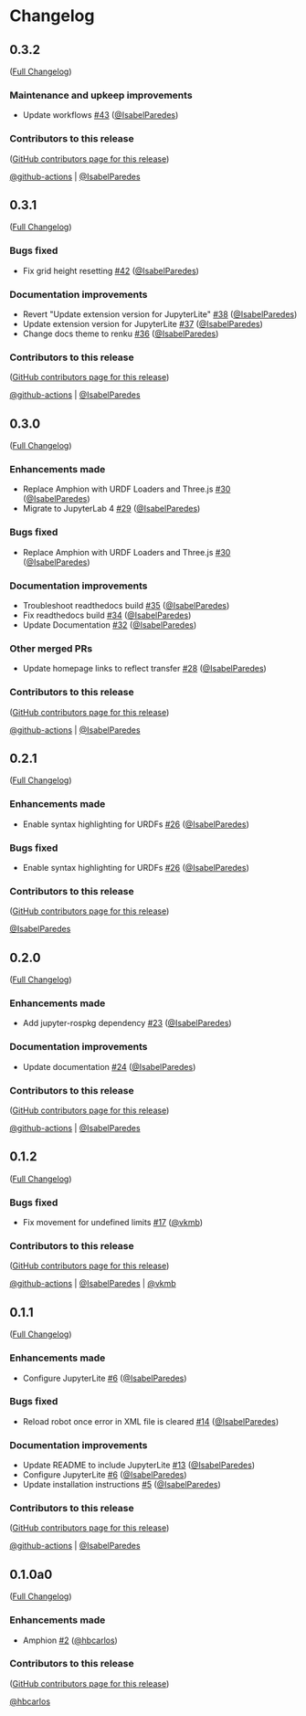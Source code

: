 # Changelog

<!-- <START NEW CHANGELOG ENTRY> -->

## 0.3.2

([Full Changelog](https://github.com/jupyter-robotics/jupyterlab-urdf/compare/v0.3.0...77fe93e220010ec5e4e871494f063c991411c331))

### Maintenance and upkeep improvements

- Update workflows [#43](https://github.com/jupyter-robotics/jupyterlab-urdf/pull/43) ([@IsabelParedes](https://github.com/IsabelParedes))

### Contributors to this release

([GitHub contributors page for this release](https://github.com/jupyter-robotics/jupyterlab-urdf/graphs/contributors?from=2023-08-24&to=2023-11-27&type=c))

[@github-actions](https://github.com/search?q=repo%3Ajupyter-robotics%2Fjupyterlab-urdf+involves%3Agithub-actions+updated%3A2023-08-24..2023-11-27&type=Issues) | [@IsabelParedes](https://github.com/search?q=repo%3Ajupyter-robotics%2Fjupyterlab-urdf+involves%3AIsabelParedes+updated%3A2023-08-24..2023-11-27&type=Issues)

<!-- <END NEW CHANGELOG ENTRY> -->

## 0.3.1

([Full Changelog](https://github.com/jupyter-robotics/jupyterlab-urdf/compare/v0.3.0...3f4f652a927fabd73e503b4d17b4228a4bd15923))

### Bugs fixed

- Fix grid height resetting [#42](https://github.com/jupyter-robotics/jupyterlab-urdf/pull/42) ([@IsabelParedes](https://github.com/IsabelParedes))

### Documentation improvements

- Revert "Update extension version for JupyterLite" [#38](https://github.com/jupyter-robotics/jupyterlab-urdf/pull/38) ([@IsabelParedes](https://github.com/IsabelParedes))
- Update extension version for JupyterLite [#37](https://github.com/jupyter-robotics/jupyterlab-urdf/pull/37) ([@IsabelParedes](https://github.com/IsabelParedes))
- Change docs theme to renku [#36](https://github.com/jupyter-robotics/jupyterlab-urdf/pull/36) ([@IsabelParedes](https://github.com/IsabelParedes))

### Contributors to this release

([GitHub contributors page for this release](https://github.com/jupyter-robotics/jupyterlab-urdf/graphs/contributors?from=2023-08-24&to=2023-11-17&type=c))

[@github-actions](https://github.com/search?q=repo%3Ajupyter-robotics%2Fjupyterlab-urdf+involves%3Agithub-actions+updated%3A2023-08-24..2023-11-17&type=Issues) | [@IsabelParedes](https://github.com/search?q=repo%3Ajupyter-robotics%2Fjupyterlab-urdf+involves%3AIsabelParedes+updated%3A2023-08-24..2023-11-17&type=Issues)

## 0.3.0

([Full Changelog](https://github.com/jupyter-robotics/jupyterlab-urdf/compare/v0.2.1...cc8f20317ae5fdbeea9f280270ad4f5d6034639f))

### Enhancements made

- Replace Amphion with URDF Loaders and Three.js [#30](https://github.com/jupyter-robotics/jupyterlab-urdf/pull/30) ([@IsabelParedes](https://github.com/IsabelParedes))
- Migrate to JupyterLab 4 [#29](https://github.com/jupyter-robotics/jupyterlab-urdf/pull/29) ([@IsabelParedes](https://github.com/IsabelParedes))

### Bugs fixed

- Replace Amphion with URDF Loaders and Three.js [#30](https://github.com/jupyter-robotics/jupyterlab-urdf/pull/30) ([@IsabelParedes](https://github.com/IsabelParedes))

### Documentation improvements

- Troubleshoot readthedocs build [#35](https://github.com/jupyter-robotics/jupyterlab-urdf/pull/35) ([@IsabelParedes](https://github.com/IsabelParedes))
- Fix readthedocs build [#34](https://github.com/jupyter-robotics/jupyterlab-urdf/pull/34) ([@IsabelParedes](https://github.com/IsabelParedes))
- Update Documentation [#32](https://github.com/jupyter-robotics/jupyterlab-urdf/pull/32) ([@IsabelParedes](https://github.com/IsabelParedes))

### Other merged PRs

- Update homepage links to reflect transfer [#28](https://github.com/jupyter-robotics/jupyterlab-urdf/pull/28) ([@IsabelParedes](https://github.com/IsabelParedes))

### Contributors to this release

([GitHub contributors page for this release](https://github.com/jupyter-robotics/jupyterlab-urdf/graphs/contributors?from=2022-10-11&to=2023-08-24&type=c))

[@github-actions](https://github.com/search?q=repo%3Ajupyter-robotics%2Fjupyterlab-urdf+involves%3Agithub-actions+updated%3A2022-10-11..2023-08-24&type=Issues) | [@IsabelParedes](https://github.com/search?q=repo%3Ajupyter-robotics%2Fjupyterlab-urdf+involves%3AIsabelParedes+updated%3A2022-10-11..2023-08-24&type=Issues)

## 0.2.1

([Full Changelog](https://github.com/jupyter-robotics/jupyterlab-urdf/compare/v0.2.0...3602f83946e864c522863ffec0ef78a6b8612d24))

### Enhancements made

- Enable syntax highlighting for URDFs [#26](https://github.com/jupyter-robotics/jupyterlab-urdf/pull/26) ([@IsabelParedes](https://github.com/IsabelParedes))

### Bugs fixed

- Enable syntax highlighting for URDFs [#26](https://github.com/jupyter-robotics/jupyterlab-urdf/pull/26) ([@IsabelParedes](https://github.com/IsabelParedes))

### Contributors to this release

([GitHub contributors page for this release](https://github.com/jupyter-robotics/jupyterlab-urdf/graphs/contributors?from=2022-09-22&to=2022-10-11&type=c))

[@IsabelParedes](https://github.com/search?q=repo%3AIsabelParedes%2Fjupyterlab-urdf+involves%3AIsabelParedes+updated%3A2022-09-22..2022-10-11&type=Issues)

## 0.2.0

([Full Changelog](https://github.com/jupyter-robotics/jupyterlab-urdf/compare/v0.1.2...1c83122721711101f1973080b98eb7a359aebb6d))

### Enhancements made

- Add jupyter-rospkg dependency [#23](https://github.com/jupyter-robotics/jupyterlab-urdf/pull/23) ([@IsabelParedes](https://github.com/IsabelParedes))

### Documentation improvements

- Update documentation [#24](https://github.com/jupyter-robotics/jupyterlab-urdf/pull/24) ([@IsabelParedes](https://github.com/IsabelParedes))

### Contributors to this release

([GitHub contributors page for this release](https://github.com/jupyter-robotics/jupyterlab-urdf/graphs/contributors?from=2022-07-29&to=2022-09-22&type=c))

[@github-actions](https://github.com/search?q=repo%3AIsabelParedes%2Fjupyterlab-urdf+involves%3Agithub-actions+updated%3A2022-07-29..2022-09-22&type=Issues) | [@IsabelParedes](https://github.com/search?q=repo%3AIsabelParedes%2Fjupyterlab-urdf+involves%3AIsabelParedes+updated%3A2022-07-29..2022-09-22&type=Issues)

## 0.1.2

([Full Changelog](https://github.com/jupyter-robotics/jupyterlab-urdf/compare/v0.1.1...36b5a10537e1d507d69decc6e39b80b4a20b88e1))

### Bugs fixed

- Fix movement for undefined limits [#17](https://github.com/jupyter-robotics/jupyterlab-urdf/pull/17) ([@vkmb](https://github.com/vkmb))

### Contributors to this release

([GitHub contributors page for this release](https://github.com/jupyter-robotics/jupyterlab-urdf/graphs/contributors?from=2022-07-20&to=2022-07-29&type=c))

[@github-actions](https://github.com/search?q=repo%3AIsabelParedes%2Fjupyterlab-urdf+involves%3Agithub-actions+updated%3A2022-07-20..2022-07-29&type=Issues) | [@IsabelParedes](https://github.com/search?q=repo%3AIsabelParedes%2Fjupyterlab-urdf+involves%3AIsabelParedes+updated%3A2022-07-20..2022-07-29&type=Issues) | [@vkmb](https://github.com/search?q=repo%3AIsabelParedes%2Fjupyterlab-urdf+involves%3Avkmb+updated%3A2022-07-20..2022-07-29&type=Issues)

## 0.1.1

([Full Changelog](https://github.com/jupyter-robotics/jupyterlab-urdf/compare/v0.1.0a0...780dbc0d67539230876d15c3bf1fd9d4dc7e264a))

### Enhancements made

- Configure JupyterLite [#6](https://github.com/jupyter-robotics/jupyterlab-urdf/pull/6) ([@IsabelParedes](https://github.com/IsabelParedes))

### Bugs fixed

- Reload robot once error in XML file is cleared [#14](https://github.com/jupyter-robotics/jupyterlab-urdf/pull/14) ([@IsabelParedes](https://github.com/IsabelParedes))

### Documentation improvements

- Update README to include JupyterLite [#13](https://github.com/jupyter-robotics/jupyterlab-urdf/pull/13) ([@IsabelParedes](https://github.com/IsabelParedes))
- Configure JupyterLite [#6](https://github.com/jupyter-robotics/jupyterlab-urdf/pull/6) ([@IsabelParedes](https://github.com/IsabelParedes))
- Update installation instructions [#5](https://github.com/jupyter-robotics/jupyterlab-urdf/pull/5) ([@IsabelParedes](https://github.com/IsabelParedes))

### Contributors to this release

([GitHub contributors page for this release](https://github.com/jupyter-robotics/jupyterlab-urdf/graphs/contributors?from=2022-07-06&to=2022-07-20&type=c))

[@github-actions](https://github.com/search?q=repo%3AIsabelParedes%2Fjupyterlab-urdf+involves%3Agithub-actions+updated%3A2022-07-06..2022-07-20&type=Issues) | [@IsabelParedes](https://github.com/search?q=repo%3AIsabelParedes%2Fjupyterlab-urdf+involves%3AIsabelParedes+updated%3A2022-07-06..2022-07-20&type=Issues)

## 0.1.0a0

([Full Changelog](https://github.com/jupyter-robotics/jupyterlab-urdf/compare/3f5977ccd1cbfe59df27b9dc34f5e654da0d1ca9...5ce469cf2ae263c3be22c653150db22d2a5c19b5))

### Enhancements made

- Amphion [#2](https://github.com/jupyter-robotics/jupyterlab-urdf/pull/2) ([@hbcarlos](https://github.com/hbcarlos))

### Contributors to this release

([GitHub contributors page for this release](https://github.com/jupyter-robotics/jupyterlab-urdf/graphs/contributors?from=2022-06-10&to=2022-07-06&type=c))

[@hbcarlos](https://github.com/search?q=repo%3AIsabelParedes%2Fjupyterlab-urdf+involves%3Ahbcarlos+updated%3A2022-06-10..2022-07-06&type=Issues)
